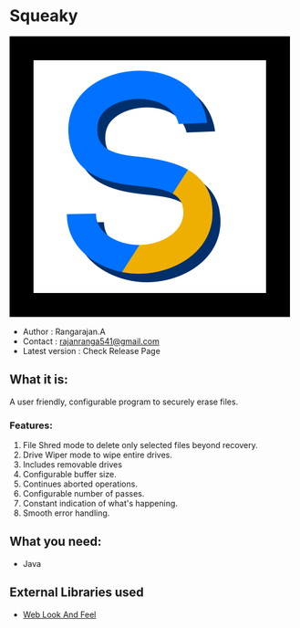 # Squeaky

![SqueakyLogo](https://github.com/Rangarajan541/Squeaky/blob/master/src/squeaky/Images/IconImageLargeBlack.png)

* Author          : Rangarajan.A 
* Contact         : rajanranga541@gmail.com
* Latest version  : Check Release Page

## What it is:
A user friendly, configurable program to securely erase files.

### Features:
1. File Shred mode to delete only selected files beyond recovery.
1. Drive Wiper mode to wipe entire drives.
1. Includes removable drives
1. Configurable buffer size.
1. Continues aborted operations.
1. Configurable number of passes.
1. Constant indication of what's happening.
1. Smooth error handling.

## What you need:
* Java

## External Libraries used
* [Web Look And Feel](http://weblookandfeel.com)
